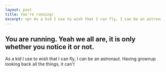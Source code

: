 ```yaml
---
layout: post
title: You're running!
excerpt: <p> As a kid I use to wish that I can fly, I can be an astronaut.</p>
---
```


## You are running. Yeah we all are, it is only whether you notice it or not.
As a kid I use to wish that I can fly, I can be an astronaut. 
Having grownup looking back all the things, it can't 